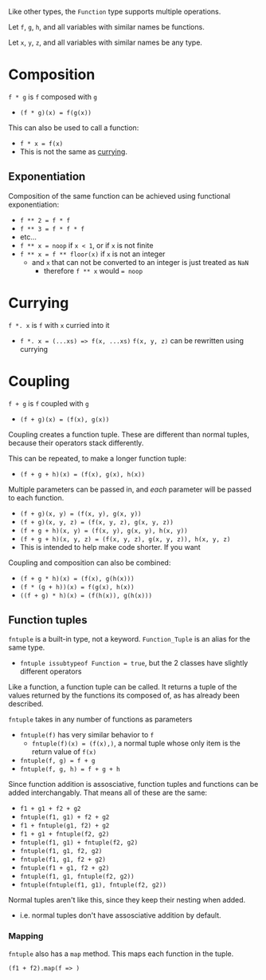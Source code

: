 

Like other types, the `Function` type supports multiple operations.

Let `f`, `g`, `h`, and all variables with similar names be functions.

Let `x`, `y`, `z`, and all variables with similar names be any type.

# Composition
`f * g` is `f` composed with `g`
* `(f * g)(x) = f(g(x))`

This can also be used to call a function:
* `f * x = f(x)`
* This is not the same as [currying](#Currying).

## Exponentiation
Composition of the same function can be achieved using functional exponentiation:
* `f ** 2 = f * f`
* `f ** 3 = f * f * f`
* etc...
* `f ** x = noop` if `x < 1`, or if `x` is not finite
* `f ** x = f ** floor(x)` if `x` is not an integer
    * and `x` that can not be converted to an integer is just treated as `NaN`
        * therefore `f ** x` would `= noop`

# Currying
`f *. x` is `f` with `x` curried into it
* `f *. x = (...xs) => f(x, ...xs)`
`f(x, y, z)` can be rewritten using currying

# Coupling
`f + g` is `f` coupled with `g`
* `(f + g)(x) = (f(x), g(x))`

Coupling creates a function tuple. These are different than normal tuples, because their operators stack differently.

This can be repeated, to make a longer function tuple:
* `(f + g + h)(x) = (f(x), g(x), h(x))`

Multiple parameters can be passed in, and *each* parameter will be passed to each function.
* `(f + g)(x, y) = (f(x, y), g(x, y))`
* `(f + g)(x, y, z) = (f(x, y, z), g(x, y, z))`
* `(f + g + h)(x, y) = (f(x, y), g(x, y), h(x, y))`
* `(f + g + h)(x, y, z) = (f(x, y, z), g(x, y, z)), h(x, y, z) `
* This is intended to help make code shorter. If you want

Coupling and composition can also be combined:
* `(f + g * h)(x) = (f(x), g(h(x)))`
* `(f * (g + h))(x) = f(g(x), h(x))`
* `((f + g) * h)(x) = (f(h(x)), g(h(x)))`

## Function tuples
`fntuple` is a built-in type, not a keyword. `Function_Tuple` is an alias for the same type.
* `fntuple issubtypeof Function = true`, but the 2 classes have slightly different operators

Like a function, a function tuple can be called. It returns a tuple of the values returned by the functions its composed of, as has already been described.

`fntuple` takes in any number of functions as parameters
* `fntuple(f)` has very similar behavior to `f`
    * `fntuple(f)(x) = (f(x),)`, a normal tuple whose only item is the return value of `f(x)`
* `fntuple(f, g) = f + g`
* `fntuple(f, g, h) = f + g + h`

Since function addition is assosciative, function tuples and functions can be added interchangably. That means all of these are the same:
* `f1 + g1 + f2 + g2`
* `fntuple(f1, g1) + f2 + g2`
* `f1 + fntuple(g1, f2) + g2`
* `f1 + g1 + fntuple(f2, g2)`
* `fntuple(f1, g1) + fntuple(f2, g2)`
* `fntuple(f1, g1, f2, g2)`
* `fntuple(f1, g1, f2 + g2)`
* `fntuple(f1 + g1, f2 + g2)`
* `fntuple(f1, g1, fntuple(f2, g2))`
* `fntuple(fntuple(f1, g1), fntuple(f2, g2))`

Normal tuples aren't like this, since they keep their nesting when added.
* i.e. normal tuples don't have assosciative addition by default.

### Mapping
`fntuple` also has a `map` method. This maps each function in the tuple.

`(f1 + f2).map(f => )`

